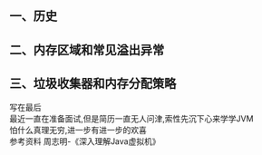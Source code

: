 ## 一、历史
## 二、内存区域和常见溢出异常
## 三、垃圾收集器和内存分配策略

写在最后  
最近一直在准备面试,但是简历一直无人问津,索性先沉下心来学学JVM  
怕什么真理无穷,进一步有进一步的欢喜  
参考资料 
周志明-《深入理解Java虚拟机》  